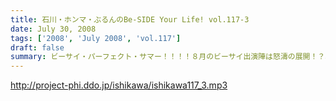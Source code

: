 ```yaml
---
title: 石川・ホンマ・ぶるんのBe-SIDE Your Life! vol.117-3
date: July 30, 2008
tags: ['2008', 'July 2008', 'vol.117']
draft: false
summary: ビーサイ・パーフェクト・サマー！！！！８月のビーサイ出演陣は怒濤の展開！？本日の収録はしっかりと空調が効いた中でのお話なのでみんな非常に元気ですね。NAMAE
---
```


http://project-phi.ddo.jp/ishikawa/ishikawa117_3.mp3